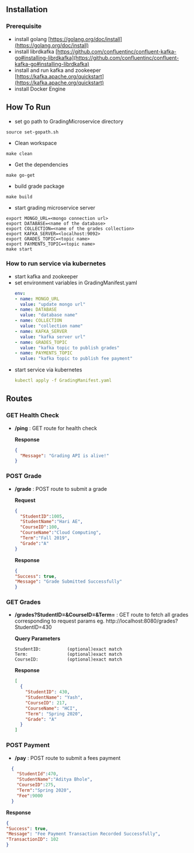 ## Installation

### Prerequisite
* install golang [https://golang.org/doc/install](https://golang.org/doc/install)
* install librdkafka [https://github.com/confluentinc/confluent-kafka-go#installing-librdkafka](https://github.com/confluentinc/confluent-kafka-go#installing-librdkafka)
* install and run kafka and zookeeper [https://kafka.apache.org/quickstart](https://kafka.apache.org/quickstart)
* install Docker Engine

## How To Run
* set go path to GradingMicroservice directory
```shell
source set-gopath.sh
```
* Clean workspace
```shell
make clean
```
* Get the dependencies
```shell
make go-get
```
* build grade package
```shell
make build
```

* start grading microservice server
```shell
export MONGO_URL=<mongo connection url>
export DATABASE=<name of the database>
export COLLECTION=<name of the grades collection>
export KAFKA_SERVER=<localhost:9092>
export GRADES_TOPIC=<topic name>
export PAYMENTS_TOPIC=<topic name>
make start
```
### How to run service via kubernetes
* start kafka and zookeeper
* set environment variables in GradingManifest.yaml
  ```yaml
  env:
  - name: MONGO_URL
    value: "update mongo url"
  - name: DATABASE
    value: "database name"
  - name: COLLECTION
    value: "collection name"
  - name: KAFKA_SERVER
    value: "kafka server url"
  - name: GRADES_TOPIC
    value: "kafka topic to publish grades"
  - name: PAYMENTS_TOPIC
    value: "kafka topic to publish fee payment"
  ```
* start service via kubernetes
  ```yaml
  kubectl apply -f GradingManifest.yaml   
  ```
## Routes
### GET Health Check
* **/ping** : GET route for health check

  **Response** 
  ```json 
  {
    "Message": "Grading API is alive!"
  }
  ```
### POST Grade
* **/grade** : POST route to submit a grade

  **Request**
  ```json
  {
	"StudentID":1005,
	"StudentName":"Hari AE",
	"CourseID":100,
	"CourseName":"Cloud Computing",
	"Term":"Fall 2019",
	"Grade":"A"
  }
  ```
  **Response**
  ```json
  {
  "Success": true,
  "Message": "Grade Submitted Successfully"
  }
  ```
### GET Grades
* **/grades?StudentID=&CourseID=&Term=** : GET route to fetch all grades corresponding to request params
eg. http://localhost:8080/grades?StudentID=430
  
  **Query Parameters**
  ```
  StudentID:          (optional)exact match  
  Term:               (optional)exact match  
  CourseID:           (optional)exact match
  ```
  **Response**
  ```json
  [
    {
      "StudentID": 430,
      "StudentName": "Yash",
      "CourseID": 217,
      "CourseName": "HCI",
      "Term": "Spring 2020",
      "Grade": "A"
    }
  ]
  ```
### POST Payment
* **/pay** : POST route to submit a fees payment
```json
  {
   	"StudentId":470,
   	"StudentName":"Aditya Bhole",
	"CourseID":275,
	"Term":"Spring 2020",
	"Fee":9000
  }
```  
**Response**
  ```json
  {
  "Success": true,
  "Message": "Fee Payment Transaction Recorded Successfully",
  "TransactionID": 102
  }
  ```
